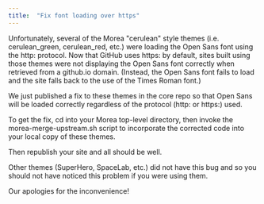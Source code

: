 ```yaml
---
title:  "Fix font loading over https"
---
```


Unfortunately, several of the Morea "cerulean" style themes (i.e. cerulean\_green, cerulean\_red, etc.) were loading the Open Sans font using the http: protocol. Now that GitHub uses https: by default, sites built using those themes were not displaying the Open Sans font correctly when retrieved from a github.io domain.  (Instead, the Open Sans font fails to load and the site falls back to the use of the  Times Roman font.)

We just published a fix to these themes in the core repo so that Open Sans will be loaded correctly regardless of the protocol (http: or https:) used.

To get the fix, cd into your Morea top-level directory, then invoke the morea-merge-upstream.sh script to incorporate the corrected code into your local copy of these themes.

Then republish your site and all should be well.

Other themes (SuperHero, SpaceLab, etc.) did not have this bug and so you should not have noticed this problem if you were using them.

Our apologies for the inconvenience!

